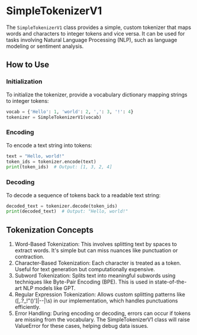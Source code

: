 # SimpleTokenizerV1

The `SimpleTokenizerV1` class provides a simple, custom tokenizer that maps words and characters to integer tokens and vice versa. It can be used for tasks involving Natural Language Processing (NLP), such as language modeling or sentiment analysis.

## How to Use

### Initialization
To initialize the tokenizer, provide a vocabulary dictionary mapping strings to integer tokens:

```python
vocab = {'Hello': 1, 'world': 2, ',': 3, '!': 4}
tokenizer = SimpleTokenizerV1(vocab)
```

### Encoding
To encode a text string into tokens:

```python
text = "Hello, world!"
token_ids = tokenizer.encode(text)
print(token_ids)  # Output: [1, 3, 2, 4]
```

### Decoding
To decode a sequence of tokens back to a readable text string:

```python
decoded_text = tokenizer.decode(token_ids)
print(decoded_text)  # Output: "Hello, world!"
```


## Tokenization Concepts
1. Word-Based Tokenization: This involves splitting text by spaces to extract words. It's simple but can miss nuances like punctuation or contraction.
2. Character-Based Tokenization: Each character is treated as a token. Useful for text generation but computationally expensive.
3. Subword Tokenization: Splits text into meaningful subwords using techniques like Byte-Pair Encoding (BPE). This is used in state-of-the-art NLP models like GPT.
4. Regular Expression Tokenization: Allows custom splitting patterns like ([,.?_!"()\']|--|\s) in our implementation, which handles punctuations efficiently.
5. Error Handling: During encoding or decoding, errors can occur if tokens are missing from the vocabulary. The SimpleTokenizerV1 class will raise ValueError for these cases, helping debug data issues.
